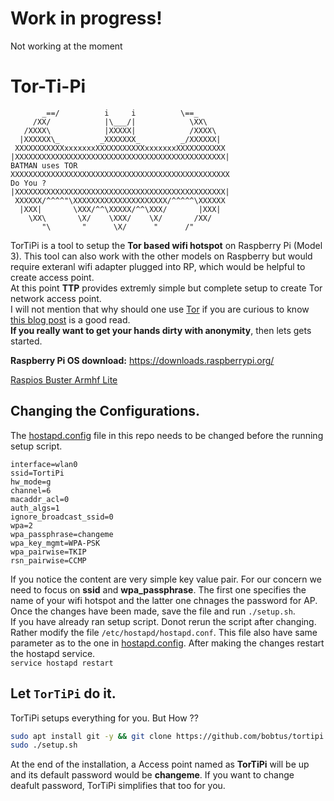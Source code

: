 # Work in progress!
Not working at the moment

# Tor-Ti-Pi
```
       _==/          i     i          \==_
     /XX/            |\___/|            \XX\
   /XXXX\            |XXXXX|            /XXXX\
  |XXXXXX\_         _XXXXXXX_         _/XXXXXX|
 XXXXXXXXXXXxxxxxxxXXXXXXXXXXXxxxxxxxXXXXXXXXXXX
|XXXXXXXXXXXXXXXXXXXXXXXXXXXXXXXXXXXXXXXXXXXXXXX|                             BATMAN uses TOR
XXXXXXXXXXXXXXXXXXXXXXXXXXXXXXXXXXXXXXXXXXXXXXXXX                                 Do You ?
|XXXXXXXXXXXXXXXXXXXXXXXXXXXXXXXXXXXXXXXXXXXXXXX|
 XXXXXX/^^^^"\XXXXXXXXXXXXXXXXXXXXX/^^^^^\XXXXXX
  |XXX|       \XXX/^^\XXXXX/^^\XXX/       |XXX|
    \XX\       \X/    \XXX/    \X/       /XX/
       "\       "      \X/      "      /" 

```
TorTiPi is a tool to setup the **Tor based wifi hotspot**  on Raspberry Pi (Model 3). This tool can also work with the other models on Raspberry but would require exteranl wifi  adapter plugged into RP, which would be helpful to create access point.  
At this point **TTP** provides extremly simple but complete setup to create Tor network access point.  
I will not mention that why should one use [Tor](https://en.wikipedia.org/wiki/Tor_(anonymity_network)) if you are curious to know [this blog post](https://www.eff.org/deeplinks/2014/06/why-you-should-use-tor) is a good read.  
**If you really want to get your hands dirty with anonymity**, then lets gets started.

**Raspberry Pi OS download:**
https://downloads.raspberrypi.org/

[Raspios Buster Armhf Lite](https://downloads.raspberrypi.org/raspios_oldstable_lite_armhf/images/raspios_oldstable_lite_armhf-2022-04-07/2022-04-04-raspios-buster-armhf-lite.img.xz)


Changing the Configurations.
---
The [hostapd.config](/hostapd.config) file in this repo needs to be changed before the running setup script.
```
interface=wlan0
ssid=TortiPi
hw_mode=g
channel=6
macaddr_acl=0
auth_algs=1
ignore_broadcast_ssid=0
wpa=2
wpa_passphrase=changeme
wpa_key_mgmt=WPA-PSK
wpa_pairwise=TKIP
rsn_pairwise=CCMP
```
If you notice the content are very simple key value pair. For our concern we need to focus on **ssid** and **wpa_passphrase**. The first one specifies the name of your wifi hotspot and the latter one chnages the password for AP.
Once the changes have been made, save the file and run `./setup.sh`.  
If you have already ran setup script. Donot rerun the script after changing. Rather modify the file `/etc/hostapd/hostapd.conf`. This file also have same parameter as to the one in [hostapd.config](/hostapd.config). After making the changes restart the hostapd service.  
`service hostapd restart`


Let `TorTiPi` do it.
---
TorTiPi setups everything for you. But How ??  
```bash
sudo apt install git -y && git clone https://github.com/bobtus/tortipi.git && cd tortipi && sudo chmod +x setup.sh
sudo ./setup.sh
```

At the end of the installation, a Access point named as **TorTiPi** will be up and its default password would be **changeme**.
If you want to change deafult password, TorTiPi simplifies that too for you.  

